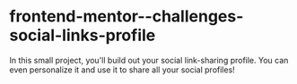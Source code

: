# frontend-mentor--challenges-social-links-profile
In this small project, you'll build out your social link-sharing profile. You can even personalize it and use it to share all your social profiles!
